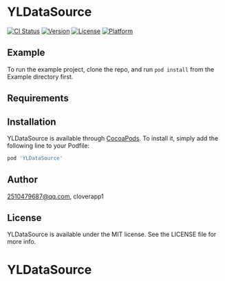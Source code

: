 # YLDataSource

[![CI Status](https://img.shields.io/travis/2510479687@qq.com/YLDataSource.svg?style=flat)](https://travis-ci.org/2510479687@qq.com/YLDataSource)
[![Version](https://img.shields.io/cocoapods/v/YLDataSource.svg?style=flat)](https://cocoapods.org/pods/YLDataSource)
[![License](https://img.shields.io/cocoapods/l/YLDataSource.svg?style=flat)](https://cocoapods.org/pods/YLDataSource)
[![Platform](https://img.shields.io/cocoapods/p/YLDataSource.svg?style=flat)](https://cocoapods.org/pods/YLDataSource)

## Example

To run the example project, clone the repo, and run `pod install` from the Example directory first.

## Requirements

## Installation

YLDataSource is available through [CocoaPods](https://cocoapods.org). To install
it, simply add the following line to your Podfile:

```ruby
pod 'YLDataSource'
```

## Author

2510479687@qq.com, cloverapp1

## License

YLDataSource is available under the MIT license. See the LICENSE file for more info.
# YLDataSource
